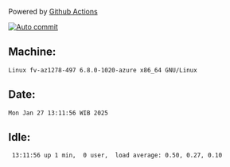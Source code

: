 Powered by [Github Actions](https://github.com/features/actions)

[![Auto commit](https://github.com/hiage/workstation/workflows/Auto%20commit/badge.svg)](https://github.com/hiage/workstation/actions?query=workflow%3A%22Auto+commit%22)

## Machine:
```
Linux fv-az1278-497 6.8.0-1020-azure x86_64 GNU/Linux
```
## Date:
```
Mon Jan 27 13:11:56 WIB 2025
```
## Idle:
```
 13:11:56 up 1 min,  0 user,  load average: 0.50, 0.27, 0.10
```
